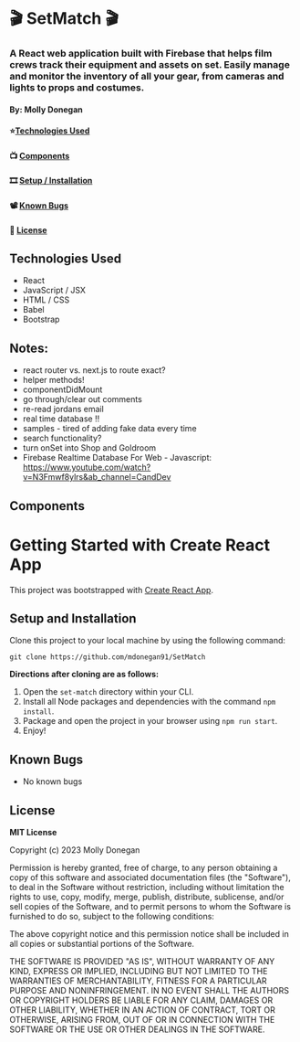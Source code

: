 # 🎬 SetMatch 🎬

### A React web application built with Firebase that helps film crews track their equipment and assets on set. Easily manage and monitor the inventory of all your gear, from cameras and lights to props and costumes.

#### By: Molly Donegan

<!-- #### 🎥 [Deployed Site](https://mdonegan91.github.io/SetMatch/) -->
#### ⭐[Technologies Used](#technologies-used)
#### 📺 [Components](#components)
#### 🎞 [Setup / Installation](#setup-and-installation)
#### 📽️ [Known Bugs](#known-bugs)
#### 📼 [License](#license) 

## Technologies Used
* React
* JavaScript / JSX
* HTML / CSS
* Babel
* Bootstrap

## Notes:

* react router vs. next.js to route exact?
* helper methods!
* componentDidMount
* go through/clear out comments
* re-read jordans email
* real time database !!
* samples - tired of adding fake data every time
* search functionality?
* turn onSet into Shop and Goldroom
* Firebase Realtime Database For Web - Javascript:
https://www.youtube.com/watch?v=N3Fmwf8ylrs&ab_channel=CandDev


## Components

<!-- ![mockup](/mockup.png) -->

# Getting Started with Create React App

This project was bootstrapped with [Create React App](https://github.com/facebook/create-react-app).

## Setup and Installation

Clone this project to your local machine by using the following command:
```
git clone https://github.com/mdonegan91/SetMatch
```

**Directions after cloning are as follows:**
1. Open the `set-match` directory within your CLI.
2. Install all Node packages and dependencies with the command `npm install`.
3. Package and open the project in your browser using `npm run start`.
4. Enjoy!

## Known Bugs

* No known bugs

## License

**MIT License**

Copyright (c) 2023 Molly Donegan

Permission is hereby granted, free of charge, to any person obtaining a copy
of this software and associated documentation files (the "Software"), to deal
in the Software without restriction, including without limitation the rights
to use, copy, modify, merge, publish, distribute, sublicense, and/or sell
copies of the Software, and to permit persons to whom the Software is
furnished to do so, subject to the following conditions:

The above copyright notice and this permission notice shall be included in all
copies or substantial portions of the Software.

THE SOFTWARE IS PROVIDED "AS IS", WITHOUT WARRANTY OF ANY KIND, EXPRESS OR
IMPLIED, INCLUDING BUT NOT LIMITED TO THE WARRANTIES OF MERCHANTABILITY,
FITNESS FOR A PARTICULAR PURPOSE AND NONINFRINGEMENT. IN NO EVENT SHALL THE
AUTHORS OR COPYRIGHT HOLDERS BE LIABLE FOR ANY CLAIM, DAMAGES OR OTHER
LIABILITY, WHETHER IN AN ACTION OF CONTRACT, TORT OR OTHERWISE, ARISING FROM,
OUT OF OR IN CONNECTION WITH THE SOFTWARE OR THE USE OR OTHER DEALINGS IN THE
SOFTWARE.


<!-- Film Set Asset Tracker
This is a web application built with React and Firebase that helps film crews track their equipment and assets on set. With this app, you can easily manage and monitor the inventory of all your gear, from cameras and lights to props and costumes.

The application allows users to create a new project and add assets to it. Each asset can have a name, description, category, and quantity. Users can also assign assets to specific locations, such as a sound stage or a dressing room, and track their status, whether they are in use, available, or need maintenance.

The application has an intuitive user interface with responsive design and real-time updates, thanks to the Firebase Realtime Database. Users can view all their projects and assets on a dashboard and filter them by category, location, or status. They can also search for specific assets by name or ID.

The application uses Firebase Authentication to secure user data and access. Users can create an account with their email and password or use Google or Facebook to sign in. The application also has role-based access control, with different levels of permissions for managers, supervisors, and crew members.

This project can be useful for film production companies, rental houses, or independent filmmakers who need to keep track of their equipment and inventory in a centralized and digital way. It can also serve as a starting point for developers who want to learn how to build a React application with Firebase and integrate real-time data, authentication, and security.

Features
Create and manage projects
Add, edit, and delete assets
Assign assets to locations
Track asset status (in use, available, maintenance)
Filter and search assets by category, location, or status
Real-time updates with Firebase Realtime Database
Secure authentication with Firebase Authentication
Role-based access control with different permissions
Technologies
React
Firebase
Realtime Database
Authentication
Bootstrap
FontAwesome
Installation
Clone the repository: git clone https://github.com/yourusername/film-set-asset-tracker.git
Install dependencies: npm install
Create a Firebase project: https://console.firebase.google.com/
Add a web app to your Firebase project and copy the configuration values to src/firebase.js
Enable authentication with email/password and Google in Firebase console
Create a Realtime Database in Firebase console and set up the rules to secure your data
Run the application: npm start
Contribution
Contributions are welcome! If you have any suggestions, bug reports, or feature requests, please create an issue or a pull request.

License
This project is licensed under the MIT License. Feel free to use, modify, and distribute it as you like. -->